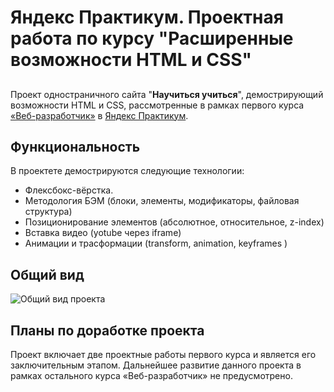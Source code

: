 # Яндекс Практикум. Проектная работа по курсу "Расширенные возможности HTML и CSS"
##

Проект одностраничного сайта "**Научиться учиться**", демострирующий возможности HTML и CSS,
рассмотренные в рамках первого курса [«Веб-разработчик»](https://practicum.yandex.ru/web/) в [Яндекс Практикум](https://practicum.yandex.ru/).

## Функциональность
В проектете демострируются следующие технологии:
* Флексбокс-вёрстка.
* Методология БЭМ (блоки, элементы, модификаторы, файловая структура)
* Позиционирование элементов (абсолютное, относительное, z-index)
* Вставка видео (yotube через iframe)
* Анимации и трасформации (transform, animation, keyframes )

## Общий вид 
![Общий вид проекта](https://user-images.githubusercontent.com/16797338/212009445-0419b587-17c1-4bd0-b71d-efa9d95a95b1.jpg)

## Планы по доработке проекта
Проект включает две проектные работы первого курса и является его заключительным этапом. Дальнейшее развитие данного проекта в рамках остального курса «Веб-разработчик» не предусмотрено.

